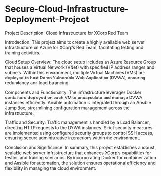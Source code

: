 # Secure-Cloud-Infrastructure-Deployment-Project
Project Description: Cloud Infrastructure for XCorp Red Team

Introduction:
This project aims to create a highly available web server infrastructure on Azure for XCorp’s Red Team, facilitating testing and training activities.

Cloud Setup Overview:
The cloud setup includes an Azure Resource Group that houses a Virtual Network (VNet) with specified IP address ranges and subnets. Within this environment, multiple Virtual Machines (VMs) are deployed to host Damn Vulnerable Web Application (DVWA), ensuring redundancy and load balancing.

Components and Functionality:
The infrastructure leverages Docker containers deployed on each VM to encapsulate and manage DVWA instances efficiently. Ansible automation is integrated through an Ansible Jump Box, streamlining configuration management across the infrastructure.

Traffic and Security:
Traffic management is handled by a Load Balancer, directing HTTP requests to the DVWA instances. Strict security measures are implemented using configured security groups to control SSH access, ensuring secure administrative interactions within the environment.

Conclusion and Significance:
In summary, this project establishes a robust, scalable web server infrastructure that enhances XCorp’s capabilities for testing and training scenarios. By incorporating Docker for containerization and Ansible for automation, the solution ensures operational efficiency and flexibility in managing the cloud environment.
